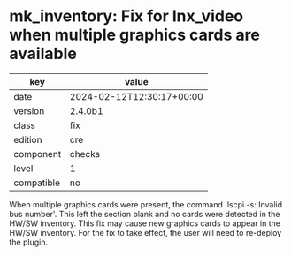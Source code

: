 [//]: # (werk v2)
# mk_inventory: Fix for lnx_video when multiple graphics cards are available

key        | value
---------- | ---
date       | 2024-02-12T12:30:17+00:00
version    | 2.4.0b1
class      | fix
edition    | cre
component  | checks
level      | 1
compatible | no

When multiple graphics cards were present, the command 'lscpi -s: Invalid bus number'.
This left the section blank and no cards were detected in the HW/SW inventory.
This fix may cause new graphics cards to appear in the HW/SW inventory.
For the fix to take effect, the user will need to re-deploy the plugin.

